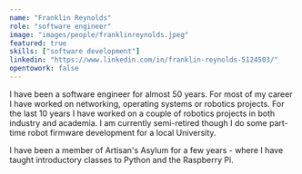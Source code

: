 ```yaml
---
name: "Franklin Reynolds"
role: "software engineer"
image: "images/people/franklinreynolds.jpeg"
featured: true
skills: ["software development"]
linkedin: "https://www.linkedin.com/in/franklin-reynolds-5124503/"
opentowork: false
---
```


I have been a software engineer for almost 50 years. For most of my career I have worked on networking, operating systems or robotics projects. For the last 10 years I have worked on a couple of robotics projects in both industry and academia. I am currently semi-retired though I do some part-time robot firmware development for a local University.

I have been a member of Artisan's Asylum for a few years - where I have taught introductory classes to Python and the Raspberry Pi.